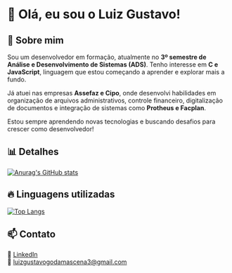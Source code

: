 # 👋 Olá, eu sou o Luiz Gustavo!  

## 🚀 Sobre mim  
Sou um desenvolvedor em formação, atualmente no **3º semestre de Análise e Desenvolvimento de Sistemas (ADS)**. Tenho interesse em **C e JavaScript**, linguagem que estou começando a aprender e explorar mais a fundo.  

Já atuei nas empresas **Assefaz e Cipo**, onde desenvolvi habilidades em organização de arquivos administrativos, controle financeiro, digitalização de documentos e integração de sistemas como **Protheus e Facplan**.  

Estou sempre aprendendo novas tecnologias e buscando desafios para crescer como desenvolvedor!  

## 📊 Detalhes  

[![Anurag's GitHub stats](https://github-readme-stats.vercel.app/api?username=gusta-xis&show_icons=true&theme=dark)](https://github.com/anuraghazra/github-readme-stats)  
 
## 🔥 Linguagens utilizadas  

[![Top Langs](https://github-readme-stats.vercel.app/api/top-langs/?username=gusta-xis&layout=compact)](https://github.com/anuraghazra/github-readme-stats)  

## 📫 Contato  
💼 [LinkedIn](https://linkedin.com/in/devdamascena)  
📧 luizgustavogodamascena3@gmail.com  

